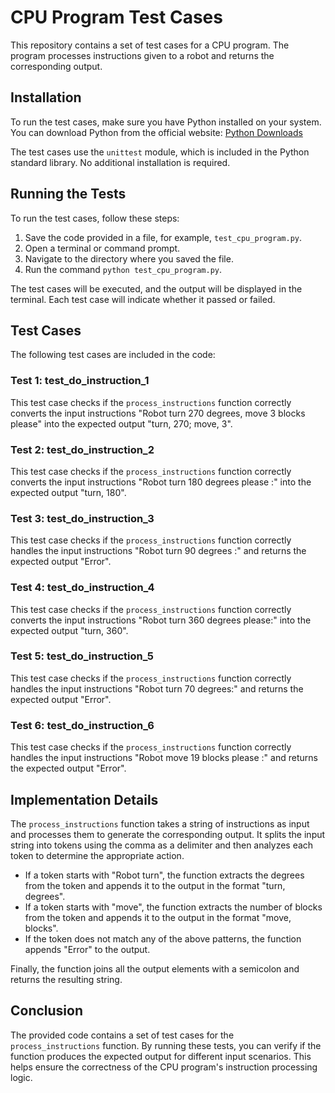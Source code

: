 # CPU Program Test Cases

This repository contains a set of test cases for a CPU program. The program processes instructions given to a robot and returns the corresponding output.

## Installation

To run the test cases, make sure you have Python installed on your system. You can download Python from the official website: [Python Downloads](https://www.python.org/downloads/)

The test cases use the `unittest` module, which is included in the Python standard library. No additional installation is required.

## Running the Tests

To run the test cases, follow these steps:

1. Save the code provided in a file, for example, `test_cpu_program.py`.
2. Open a terminal or command prompt.
3. Navigate to the directory where you saved the file.
4. Run the command `python test_cpu_program.py`.

The test cases will be executed, and the output will be displayed in the terminal. Each test case will indicate whether it passed or failed.

## Test Cases

The following test cases are included in the code:

### Test 1: test_do_instruction_1

This test case checks if the `process_instructions` function correctly converts the input instructions "Robot turn 270 degrees, move 3 blocks please" into the expected output "turn, 270; move, 3".

### Test 2: test_do_instruction_2

This test case checks if the `process_instructions` function correctly converts the input instructions "Robot turn 180 degrees please :" into the expected output "turn, 180".

### Test 3: test_do_instruction_3

This test case checks if the `process_instructions` function correctly handles the input instructions "Robot turn 90 degrees  :" and returns the expected output "Error".

### Test 4: test_do_instruction_4

This test case checks if the `process_instructions` function correctly converts the input instructions "Robot turn 360 degrees please:" into the expected output "turn, 360".

### Test 5: test_do_instruction_5

This test case checks if the `process_instructions` function correctly handles the input instructions "Robot turn 70 degrees:" and returns the expected output "Error".

### Test 6: test_do_instruction_6

This test case checks if the `process_instructions` function correctly handles the input instructions "Robot move 19 blocks please :" and returns the expected output "Error".

## Implementation Details

The `process_instructions` function takes a string of instructions as input and processes them to generate the corresponding output. It splits the input string into tokens using the comma as a delimiter and then analyzes each token to determine the appropriate action.

- If a token starts with "Robot turn", the function extracts the degrees from the token and appends it to the output in the format "turn, degrees".
- If a token starts with "move", the function extracts the number of blocks from the token and appends it to the output in the format "move, blocks".
- If the token does not match any of the above patterns, the function appends "Error" to the output.

Finally, the function joins all the output elements with a semicolon and returns the resulting string.

## Conclusion

The provided code contains a set of test cases for the `process_instructions` function. By running these tests, you can verify if the function produces the expected output for different input scenarios. This helps ensure the correctness of the CPU program's instruction processing logic.
